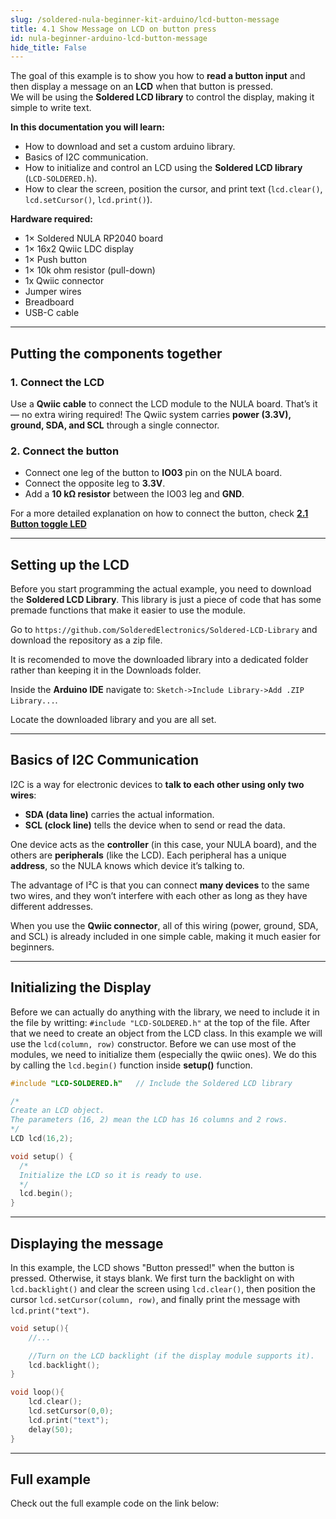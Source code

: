 ```yaml
---
slug: /soldered-nula-beginner-kit-arduino/lcd-button-message
title: 4.1 Show Message on LCD on button press
id: nula-beginner-arduino-lcd-button-message
hide_title: False
---
```


<CenteredImage src="/img/under_construction.png" alt="placeholder" caption="Full example video" width="600px"/>

The goal of this example is to show you how to **read a button input** and then display a message on an **LCD** when that button is pressed.  
We will be using the **Soldered LCD library** to control the display, making it simple to write text.

<SuccessBox>

**In this documentation you will learn:**

- How to download and set a custom arduino library.
- Basics of I2C communication.
- How to initialize and control an LCD using the **Soldered LCD library** (`LCD-SOLDERED.h`).
- How to clear the screen, position the cursor, and print text (`lcd.clear()`, `lcd.setCursor()`, `lcd.print()`).
</SuccessBox>

**Hardware required:**

- 1× Soldered NULA RP2040 board  
- 1× 16x2 Qwiic LDC display 
- 1× Push button  
- 1× 10k ohm resistor (pull-down) 
- 1x Qwiic connector 
- Jumper wires  
- Breadboard  
- USB-C cable 

<CenteredImage src="/img/under_construction.png" alt="placeholder" caption="All components that are needed" width="600px"/>

---

## Putting the components together

### 1. Connect the LCD
Use a **Qwiic cable** to connect the LCD module to the NULA board. That’s it — no extra wiring required! The Qwiic system carries **power (3.3V), ground, SDA, and SCL** through a single connector. 

<CenteredImage src="/img/under_construction.png" alt="placeholder" caption="Qwiic connector highlighted" width="600px"/>

<CenteredImage src="/img/under_construction.png" alt="placeholder" caption="LCD connected via Qwiic" width="600px"/>

### 2. Connect the button
- Connect one leg of the button to **IO03** pin on the NULA board.  
- Connect the opposite leg to **3.3V**.  
- Add a **10 kΩ resistor** between the IO03 leg and **GND**.  

<InfoBox>For a more detailed explanation on how to connect the button, check [**2.1 Button toggle LED**](/documentation/soldered-nula-beginner-kit.arduino/button-toggle-led/#3-connect-the-push-button-to-the-nula-board)</InfoBox>

---

## Setting up the LCD

Before you start programming the actual example, you need to download the **Soldered LCD Library**. This library is just a piece of code that has some premade functions that make it easier to use the module.

Go to `https://github.com/SolderedElectronics/Soldered-LCD-Library` and download the repository as a zip file.

<CenteredImage src="/img/nula-beginner-kit-arduino/library1.png" alt="Downloading the library" caption="Downloading the library from Github"/>

<InfoBox>It is recomended to move the downloaded library into a dedicated folder rather than keeping it in the Downloads folder.</InfoBox>

Inside the **Arduino IDE** navigate to: `Sketch->Include Library->Add .ZIP Library...`.

<CenteredImage src="/img/nula-beginner-kit-arduino/library2.png" alt="Including the library inside Arduino IDE" caption="Including the library inside Arduino IDE"/>

Locate the downloaded library and you are all set.

---


## Basics of I2C Communication

I2C is a way for electronic devices to **talk to each other using only two wires**:
- **SDA (data line)** carries the actual information.
- **SCL (clock line)** tells the device when to send or read the data.

One device acts as the **controller** (in this case, your NULA board), and the others are **peripherals** (like the LCD). Each peripheral has a unique **address**, so the NULA knows which device it’s talking to.  

The advantage of I²C is that you can connect **many devices** to the same two wires, and they won’t interfere with each other as long as they have different addresses.  

When you use the **Qwiic connector**, all of this wiring (power, ground, SDA, and SCL) is already included in one simple cable, making it much easier for beginners.

<CenteredImage src="/img/under_construction.png" alt="placeholder" caption="Many qwiic devices connected together" width="600px"/>

---

## Initializing the Display
Before we can actually do anything with the library, we need to include it in the file by writting: `#include "LCD-SOLDERED.h"` at the top of the file. After that we need to create an object from the LCD class. In this example we will use the `lcd(column, row)` constructor. Before we can use most of the modules, we need to initialize them (especially the qwiic ones). We do this by calling the `lcd.begin()` function inside **setup()** function.

```cpp
#include "LCD-SOLDERED.h"   // Include the Soldered LCD library

/*
Create an LCD object. 
The parameters (16, 2) mean the LCD has 16 columns and 2 rows.
*/
LCD lcd(16,2);

void setup() {
  /*
  Initialize the LCD so it is ready to use.
  */
  lcd.begin();
}

```

---

## Displaying the message

In this example, the LCD shows "Button pressed!" when the button is pressed. Otherwise, it stays blank. We first turn the backlight on with `lcd.backlight()` and clear the screen using `lcd.clear()`, then position the cursor `lcd.setCursor(column, row)`, and finally print the message with `lcd.print("text")`.

```cpp
void setup(){
    //...

    //Turn on the LCD backlight (if the display module supports it). 
    lcd.backlight(); 
}

void loop(){
    lcd.clear();
    lcd.setCursor(0,0);
    lcd.print("text");
    delay(50);
}
```

---

## Full example

<CenteredImage src="/img/under_construction.png" alt="placeholder" caption="Full example video" width="600px"/>

Check out the full example code on the link below:
<QuickLink 
  title="4.1_LCD_Button_Message.ino" 
  description="Example that shows how to display a message on an LCD when a button is pressed"
  url="https://github.com/SolderedElectronics/Soldered-NULA-Beginner-kit-Arduino-project-examples/blob/main/4_Displaying_information/4.1_LCD_Button_Message/4.1_LCD_Button_Message.ino" 
/>